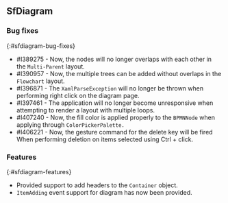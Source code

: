 ## SfDiagram

### Bug fixes
{:#sfdiagram-bug-fixes}

* \#I389275 - Now, the nodes will no longer overlaps with each other in the `Multi-Parent` layout.
* \#I390957 - Now, the multiple trees can be added without overlaps in the `Flowchart` layout.
* \#I396871 - The `XamlParseException` will no longer be thrown when performing right click on the diagram page.
* \#I397461 - The application will no longer become unresponsive when attempting to render a layout with multiple loops.
* \#I407240 - Now, the fill color is applied properly to the `BPMNNode` when applying through `ColorPickerPalette.`
* \#I406221 - Now, the gesture command for the delete key will be fired When performing deletion on items selected using Ctrl + click.

### Features
{:#sfdiagram-features}

* Provided support to add headers to the `Container` object.
* `ItemAdding` event support for diagram has now been provided.
